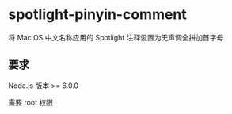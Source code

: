 # spotlight-pinyin-comment

将 Mac OS 中文名称应用的 Spotlight 注释设置为无声调全拼加首字母

## 要求

Node.js 版本 >= 6.0.0

需要 root 权限
